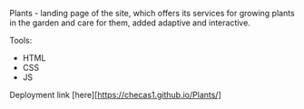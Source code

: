 Plants - landing page of the site, which offers its services for growing plants in the garden and care for them, added adaptive and interactive.

Tools:
- HTML
- CSS
- JS

Deployment link [here][https://checas1.github.io/Plants/]
